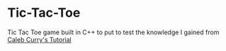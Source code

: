 # Tic-Tac-Toe

Tic Tac Toe game built in C++ to put to test the knowledge I gained from <a href="https://www.youtube.com/watch?v=_bYFu9mBnr4">Caleb Curry's Tutorial</a>
